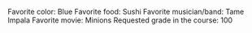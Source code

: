 Favorite color: Blue 
Favorite food: Sushi
Favorite musician/band: Tame Impala 
Favorite movie: Minions
Requested grade in the course: 100 
